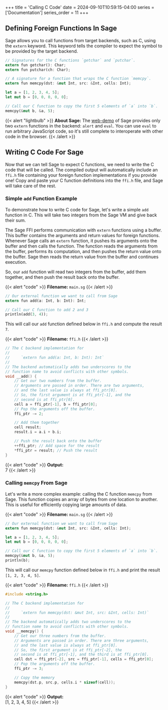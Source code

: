 +++
title = 'Calling C Code'
date = 2024-09-10T10:59:15-04:00
series = ['Documentation']
series_order = 11
+++

## Defining Foreign Functions In Sage

Sage allows you to call functions from target backends, such as C, using the `extern` keyword. This keyword tells the compiler to expect the symbol to be provided by the target backend.

```rs
// Signatures for the C functions `getchar` and `putchar`.
extern fun getchar(): Char;
extern fun putchar(ch: Char);

// A signature for a function that wraps the C function `memcpy`.
extern fun memcpy(dst: &mut Int, src: &Int, cells: Int);

let a = [1, 2, 3, 4, 5];
let mut b = [0, 0, 0, 0, 0];

// Call our C function to copy the first 5 elements of `a` into `b`.
memcpy(&mut b, &a, 5);
```

{{< alert "lightbulb" >}}
**About Sage:** The [web-demo](../../playgrounds/playgound) of Sage provides only two `extern` functions in the backend: `alert` and `eval`. You can use `eval` to run arbitrary JavaScript code, so it's still complete to interoperate with other code in the browser.
{{< /alert >}}

## Writing C Code For Sage

Now that we can tell Sage to expect C functions, we need to write the C code that will be called. The compiled output will automatically include an `ffi.h` file containing your foreign function implementations if you provide one! Copy and paste your C function definitions into the `ffi.h` file, and Sage will take care of the rest.

### Simple `add` Function Example

To demonstrate how to write C code for Sage, let's write a simple `add` function in C.
This will take two integers from the Sage VM and give back their sum.

The Sage FFI performs communication with `extern` functions using a buffer. This buffer contains the arguments and return values for foreign functions. Whenever Sage calls an `extern` function, it pushes its arguments onto the buffer and then calls the function. The function reads the arguments from the buffer, performs its computation, and then pushes the return value onto the buffer. Sage then reads the return value from the buffer and continues execution.


So, our `add` function will read two integers from the buffer, add them together, and then push the result back onto the buffer.

{{< alert "code" >}}
**Filename:** `main.sg`
{{< /alert >}}
```rs
// Our external function we want to call from Sage
extern fun add(a: Int, b: Int): Int;

// Call our C function to add 2 and 3
println(add(3, 4));
```

This will call our `add` function defined below in `ffi.h` and compute the result `7`.
<!-- {{< alert "code" >}}
**Output:**<br/>
7
{{< /alert >}} -->


{{< alert "code" >}}
**Filename:** `ffi.h`
{{< /alert >}}
```c
// The C backend implementation for
// 
//     `extern fun add(a: Int, b: Int): Int`
// 
// The backend automatically adds two underscores to the
// function name to avoid conflicts with other symbols.
void __add() {
    // Get our two numbers from the buffer.
    // Arguments are passed in order. There are two arguments,
    // and the last value is always at ffi_ptr[0].
    // So, the first argument is at ffi_ptr[-1], and the
    // second is at ffi_ptr[0].
    cell a = ffi_ptr[-1], b = ffi_ptr[0];
    // Pop the arguments off the buffer.
    ffi_ptr -= 2;

    // Add them together
    cell result;
    result.i = a.i + b.i;

    // Push the result back onto the buffer
    ++ffi_ptr; // Add space for the result
    *ffi_ptr = result; // Push the result
}
```

{{< alert "code" >}}
**Output:**<br/>
7
{{< /alert >}}

### Calling `memcpy` From Sage

Let's write a more complex example: calling the C function `memcpy` from Sage. This function copies an array of bytes from one location to another. This is useful for efficiently copying large amounts of data.

{{< alert "code" >}}
**Filename:** `main.sg`
{{< /alert >}}
```rs
// Our external function we want to call from Sage
extern fun memcpy(dst: &mut Int, src: &Int, cells: Int);

let a = [1, 2, 3, 4, 5];
let mut b = [0, 0, 0, 0, 0];

// Call our C function to copy the first 5 elements of `a` into `b`.
memcpy(&mut b, &a, 5);
println(b);
```

This will call our `memcpy` function defined below in `ffi.h` and print the result `[1, 2, 3, 4, 5]`.

{{< alert "code" >}}
**Filename:** `ffi.h`
{{< /alert >}}
```c
#include <string.h>

// The C backend implementation for
//
//     `extern fun memcpy(dst: &mut Int, src: &Int, cells: Int)`
//
// The backend automatically adds two underscores to the
// function name to avoid conflicts with other symbols.
void __memcpy() {
    // Get our three numbers from the buffer.
    // Arguments are passed in order. There are three arguments,
    // and the last value is always at ffi_ptr[0].
    // So, the first argument is at ffi_ptr[-2], the
    // second is at ffi_ptr[-1], and the third is at ffi_ptr[0].
    cell dst = ffi_ptr[-2], src = ffi_ptr[-1], cells = ffi_ptr[0];
    // Pop the arguments off the buffer.
    ffi_ptr -= 3;

    // Copy the memory
    memcpy(dst.p, src.p, cells.i * sizeof(cell));
}
```

{{< alert "code" >}}
**Output:**<br/>
[1, 2, 3, 4, 5]
{{< /alert >}}